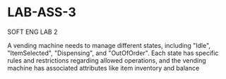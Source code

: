 # LAB-ASS-3
SOFT ENG LAB 2

A vending machine needs to manage different states, including "Idle", "ItemSelected",
"Dispensing", and "OutOfOrder". Each state has specific rules and restrictions regarding allowed
operations, and the vending machine has associated attributes like item inventory and balance
